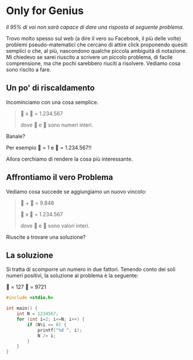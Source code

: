 # Only for Genius

*Il 95% di voi non sarà capace di dare una risposta al seguente problema.*

Trovo molto spesso sul web (a dire il vero su Facebook, il più delle volte) problemi pseudo-matematici che cercano di attire click proponendo quesiti semplici o che, al più, nascondono qualche piccola ambiguità di notazione.
Mi chiedevo se sarei riuscito a scrivere un piccolo problema, di facile comprensione, ma che pochi sarebbero riuciti a risolvere.
Vediamo cosa sono riscito a fare.


## Un po' di riscaldamento

Incominciamo con una cosa semplice.

> :apple: x :lemon: = 1.234.567
>
> dove :apple: e :lemon: sono numeri interi.

Banale? 

Per esempio :apple: = 1 e :lemon: = 1.234.567!!


Allora cerchiamo di rendere la cosa più interessante.


## Affrontiamo il vero Problema

Vediamo cosa succede se aggiungiamo un nuovo vincolo:

> :apple: + :lemon: = 9.848
>
> :apple: x :lemon: = 1.234.567
>
> dove :apple: e :lemon: sono valori interi.

Riuscite a trovare una soluzione?

## La soluzione

Si tratta di scomporre un numero in due fattori.
Tenendo conto dei soli numeri positivi, la soluzione al problema è la seguente:

:apple: = 127
:lemon: = 9721


```c++
#include <stdio.h>

int main() {
    int N = 1234567;
    for (int i=2; i<=N; i++) {
        if (N%i == 0) {
            printf("%d ", i);
            N /= i;
        }
    }
}
```

